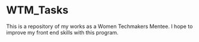 # WTM_Tasks
This is a repository of my works as a Women Techmakers Mentee. I hope to improve my front end skills with this program.

